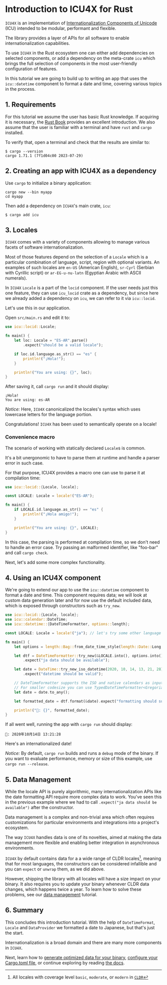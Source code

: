 # Introduction to ICU4X for Rust

`ICU4X` is an implementation of [Internationalization Components of Unicode](http://site.icu-project.org/) (ICU) intended to be modular, performant and flexible.

The library provides a layer of APIs for all software to enable internationalization capabilities.

To use `ICU4X` in the Rust ecosystem one can either add dependencies on selected components, or add a dependency on the meta-crate `icu` which brings the full selection of components in the most user-friendly configuration of features.

In this tutorial we are going to build up to writing an app that uses the `icu::datetime` component to format a date and time, covering various topics in the process.

## 1. Requirements

For this tutorial we assume the user has basic Rust knowledge. If acquiring it is necessary, the [Rust Book](https://doc.rust-lang.org/book/) provides an excellent introduction.
We also assume that the user is familiar with a terminal and have `rust` and `cargo` installed.

To verify that, open a terminal and check that the results are similar to:

```console
$ cargo --version
cargo 1.71.1 (7f1d04c00 2023-07-29)
```

## 2. Creating an app with ICU4X as a dependency

Use `cargo` to initialize a binary application:

```console
cargo new --bin myapp
cd myapp
```

Then add a dependency on `ICU4X`'s main crate, `icu`:

```console
$ cargo add icu
```

## 3. Locales

`ICU4X` comes with a variety of components allowing to manage various facets of software internationalization.

Most of those features depend on the selection of a `Locale` which is a particular combination of language, script, region with optional variants. An examples of such locales are `en-US` (American English), `sr-Cyrl` (Serbian with Cyrillic script) or `ar-EG-u-nu-latn` (Egyptian Arabic with ASCII numerals).

In `ICU4X` `Locale` is a part of the `locid` component. If the user needs just this one feature, they can use `icu_locid` crate as a dependency, but since here we already added a dependency on `icu`, we can refer to it via `icu::locid`.

Let's use this in our application.

Open `src/main.rs` and edit it to:

```rust
use icu::locid::Locale;

fn main() {
    let loc: Locale = "ES-AR".parse()
        .expect("should be a valid locale");

    if loc.id.language.as_str() == "es" {
        println!("¡Hola!");
    }

    println!("You are using: {}", loc);
}
```

After saving it, call `cargo run` and it should display:

```text
¡Hola!
You are using: es-AR
```

*Notice:* Here, `ICU4X` canonicalized the locales's syntax which uses lowercase letters for the language portion.

Congratulations! `ICU4X` has been used to semantically operate on a locale!

### Convenience macro

The scenario of working with statically declared `Locale`s is common.

It's a bit unergonomic to have to parse them at runtime and handle a parser error in such case.

For that purpose, ICU4X provides a macro one can use to parse it at compilation time:

```rust
use icu::locid::{Locale, locale};

const LOCALE: Locale = locale!("ES-AR");

fn main() {
    if LOCALE.id.language.as_str() == "es" {
        println!("¡Hola amigo!");
    }

    println!("You are using: {}", LOCALE);
}
```

In this case, the parsing is performed at compilation time, so we don't need to handle an error case. Try passing an malformed identifier, like "foo-bar" and call `cargo check`.

Next, let's add some more complex functionality.

## 4. Using an ICU4X component

We're going to extend our app to use the `icu::datetime` component to format a date and time. This component requires data; we will look at custom data generation later and for now use the default included data,
which is exposed through constructors such as `try_new`.

```rust
use icu::locid::{Locale, locale};
use icu::calendar::DateTime;
use icu::datetime::{DateTimeFormatter, options::length};

const LOCALE: Locale = locale!("ja"); // let's try some other language

fn main() {
    let options = length::Bag::from_date_time_style(length::Date::Long, length::Time::Medium);

    let dtf = DateTimeFormatter::try_new(&LOCALE.into(), options.into())
        .expect("ja data should be available");

    let date = DateTime::try_new_iso_datetime(2020, 10, 14, 13, 21, 28)
        .expect("datetime should be valid");

    // DateTimeFormatter supports the ISO and native calendars as input via DateTime<AnyCalendar>.
    // For smaller codesize you can use TypedDateTimeFormatter<Gregorian> with a DateTime<Gregorian>
    let date = date.to_any();

    let formatted_date = dtf.format(&date).expect("formatting should succeed");

    println!("📅: {}", formatted_date);
}
```

If all went well, running the app with `cargo run` should display:

```text
📅: 2020年10月14日 13:21:28
```

Here's an internationalized date!

*Notice:* By default, `cargo run` builds and runs a `debug` mode of the binary. If you want to evaluate performance, memory or size of this example, use `cargo run --release`.


## 5. Data Management

While the locale API is purely algorithmic, many internationalization APIs like the date formatting API require more complex data to work. You've seen this in the previous example where we had to call `.expect("ja data should be available")` after the constructor.

Data management is a complex and non-trivial area which often requires customizations for particular environments and integrations into a project's ecosystem.

The way `ICU4X` handles data is one of its novelties, aimed at making the data management more flexible and enabling better integration in asynchronous environments.

`ICU4X` by default contains data for a a wide range of CLDR locales[^1], meaning that for most languages, the constructors can be considered infallible and you can `expect` or `unwrap` them, as we did above.

However, shipping the library with all locales will have a size impact on your binary. It also requires you to update your binary whenever CLDR data changes, which happens twice a year. To learn how to solve these problems, see our [data management](data-management.md) tutorial.

[^1]: All locales with coverage level `basic`, `moderate`, or `modern` in [`CLDR`](https://github.com/unicode-org/cldr-json/blob/main/cldr-json/cldr-core/coverageLevels.json)

## 6. Summary

This concludes this introduction tutorial. With the help of `DateTimeFormat`, `Locale` and `DataProvider` we formatted a date to Japanese, but that's just the start. 

Internationalization is a broad domain and there are many more components in `ICU4X`.

Next, learn how to [generate optimized data for your binary](data-management.md), [configure your Cargo.toml file](cargo.md), or continue exploring by reading [the docs](https://docs.rs/icu/latest/).



